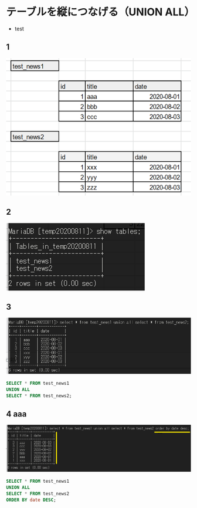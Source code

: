 # テーブルを縦につなげる（UNION ALL）
- test

## 1

![1](images/unionall1.png)

## 2

![2](images/unionall2.png)

## 3
![3](images/unionall3.png)

```SQL
SELECT * FROM test_news1
UNION ALL
SELECT * FROM test_news2;
```

## 4 aaa
![4](images/unionall4.png)

```SQL
SELECT * FROM test_news1
UNION ALL
SELECT * FROM test_news2
ORDER BY date DESC;
```
